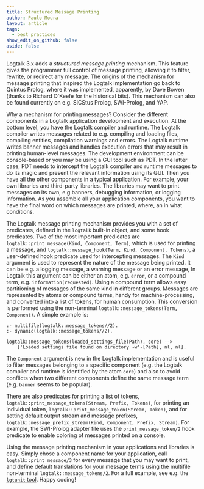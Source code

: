 ```yaml
---
title: Structured Message Printing
author: Paulo Moura
layout: article
tags:
  - best practices
show_edit_on_github: false
aside: false
---
```


Logtalk 3.x adds a _structured message printing_ mechanism. This feature gives the programmer full control of message printing, allowing it to filter, rewrite, or redirect any message. The origins of the mechanism for message printing that inspired the Logtalk implementation go back to Quintus Prolog, where it was implemented, apparently, by Dave Bowen (thanks to Richard O'Keefe for the historical bits). This mechanism can also be found currently on e.g. SICStus Prolog, SWI-Prolog, and YAP.

Why a mechanism for printing messages? Consider the different components in a Logtalk application development and execution. At the bottom level, you have the Logtalk compiler and runtime. The Logtalk compiler writes messages related to e.g. compiling and loading files, compiling entities, compilation warnings and errors. The Logtalk runtime writes banner messages and handles execution errors that may result in printing human-level messages. The development environment can be console-based or you may be using a GUI tool such as PDT. In the latter case, PDT needs to intercept the Logtalk compiler and runtime messages to do its magic and present the relevant information using its GUI. Then you have all the other components in a typical application. For example, your own libraries and third-party libraries. The libraries may want to print messages on its own, e.g banners, debugging information, or logging information. As you assemble all your application components, you want to have the final word on which messages are printed, where, an in what conditions.

The Logtalk message printing mechanism provides you with a set of predicates, defined in the `logtalk` built-in object, and some hook predicates. Two of the most important predicates are `logtalk::print_message(Kind, Component, Term)`, which is used for printing a message, and `logtalk::message_hook(Term, Kind, Component, Tokens)`, a user-defined hook predicate used for intercepting messages. The `Kind` argument is used to represent the nature of the message being printed. It can be e.g. a logging message, a warning message or an error message, In Logtalk this argument can be either an atom, e.g. `error`, or a compound term, e.g. `information(requested)`. Using a compound term allows easy partitioning of messages of the same kind in different groups. Messages are represented by atoms or compound terms, handy for machine-processing, and converted into a list of tokens, for human consumption. This conversion is performed using the non-terminal `logtalk::message_tokens(Term, Component)`. A simple example is:

```logtalk
:- multifile(logtalk::message_tokens//2).
:- dynamic(logtalk::message_tokens//2).

logtalk::message_tokens(loaded_settings_file(Path), core) -->
    ['Loaded settings file found on directory ~w'-[Path], nl, nl].
```

The `Component` argument is new in the Logtalk implementation and is useful to filter messages belonging to a specific component (e.g. the Logtalk compiler and runtime is identified by the atom `core`) and also to avoid conflicts when two different components define the same message term (e.g. `banner` seems to be popular).

There are also predicates for printing a list of tokens, `logtalk::print_message_tokens(Stream, Prefix, Tokens)`, for printing an individual token, `logtalk::print_message_token(Stream, Token)`, and for setting default output stream and message prefixes, `logtalk::message_prefix_stream(Kind, Component, Prefix, Stream)`. For example, the SWI-Prolog adapter file uses the `print_message_token/2` hook predicate to enable coloring of messages printed on a console.

Using the message printing mechanism in your applications and libraries is easy. Simply chose a component name for your application, call `logtalk::print_message/3` for every message that you may want to print, and define default translations for your message terms using the multifile non-terminal `logtalk::message_tokens/2`. For a full example, see e.g. the [`lgtunit` tool](https://github.com/LogtalkDotOrg/logtalk3/tree/master/tools/lgtunit "lgtunit tool"). Happy coding!
